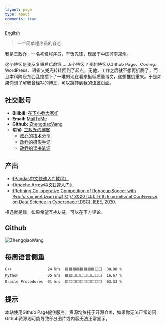 ```yaml
---
layout: page
type: about
comments: true
---
```


[English](aboutme_en.md)

<blockquote class="blockquote-center">一个简单程序员的自述</blockquote>

我是王政乔，一名初级程序员，干饭先锋，现居于中国河南郑州。

这个博客是我反复重启后的第......5个博客？我的博客从Github Page、Coding、WordPress、语雀又兜兜转转回到了起点，无他，工作之后就不想再折腾了，而且本科阶段东西乱撞攒下了一堆的现在看来挺低质量博文，遂想推倒重来。于是如果你想了解我曾经写的博文，可以跳转到我的[语雀页面](https://www.yuque.com/joger/blog)。

## 社交账号

- **Bilibili:** <a href="https://space.bilibili.com/83542572">在下小乔大家好</a>
- **Email:** <a href="mailto:me@zhengqiao.wang">MailToMe</a>
- **Github:** <a href="https://github.com/ZhengqiaoWang">ZhengqiaoWang</a>
- **语雀:** <a href="https://www.yuque.com/joger/blog">王政乔的博客</a>
  - <a href="https://www.yuque.com/joger/techshare">政乔的技术分享</a>
  - <a href="https://www.yuque.com/joger/gallary">政乔的摄影手记</a>
  - <a href="https://www.yuque.com/joger/read">政乔的读书笔记</a>

## 产出

- [《Pandas中文快速入门教程》](https://github.com/ZhengqiaoWang/pandas-get-started-quickly-zhCN)
- [《Apache Arrow中文快速入门》](https://arrowdoc.zhengqiao.wang/)
- [《Refining Co-operative Competition of Robocup Soccer with Reinforcement Learning》[C]// 2020 IEEE Fifth International Conference on Data Science in Cyberspace (DSC). IEEE, 2020.](https://www.researchgate.net/publication/343802887_Refining_Co-operative_Competition_of_Robocup_Soccer_with_Reinforcement_Learning)

相遇就是缘，如果希望互换友链，可以在下方评论。

## Github

<img src="https://github-readme-stats.vercel.app/api?username=ZhengqiaoWang&show_icons=true&theme=default" alt="ZhengqiaoWang" />

## 每周语言侧重

```text
C++                24 hrs  🟩🟩🟩🟩🟩🟩🟩🟩⬜⬜  80.00 %
Python             05 hrs  🟩🟨⬜⬜⬜⬜⬜⬜⬜⬜  16.67 %
Oracle Procedures  01 hrs  🟨⬜⬜⬜⬜⬜⬜⬜⬜⬜  03.33 %
```

## 提示

本站使用Github Page提供服务，资源均依托于开源仓库，如果你无法正常访问Github资源则可能导致部分图片或内容无法正常显示。